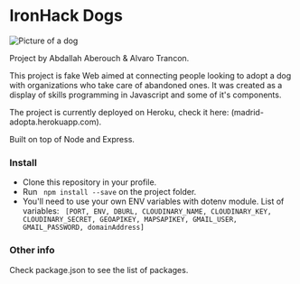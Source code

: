 # IronHack Dogs
![Picture of a dog](https://camo.githubusercontent.com/49758159a3ffa23b520ac52435896f1c5e0e6a75/68747470733a2f2f7777772e61736b69646561732e636f6d2f6d656469612f31362f437574652d5075672d50757070792d506963747572652e6a7067)

Project by Abdallah Aberouch & Alvaro Trancon.

This project is fake Web aimed at connecting people looking to adopt a dog with organizations who take care of abandoned ones. It was created as a display of skills programming in Javascript and some of it's components.

The project is currently deployed on Heroku, check it here: (madrid-adopta.herokuapp.com).

Built on top of Node and Express.

### Install 

- Clone this repository in your profile.
- Run  ``` npm install --save``` on the project folder.
- You'll need to use your own ENV variables with dotenv module. List of variables:
``` [PORT, ENV, DBURL, CLOUDINARY_NAME, CLOUDINARY_KEY, CLOUDINARY_SECRET, GEOAPIKEY, MAPSAPIKEY, GMAIL_USER, GMAIL_PASSWORD, domainAddress]``` 

### Other info

Check package.json to see the list of packages.
